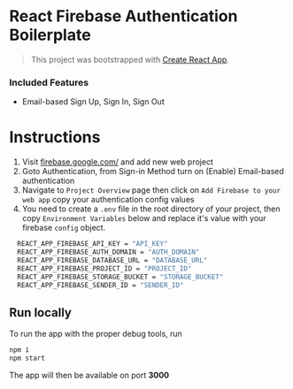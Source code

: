 # React Firebase Authentication Boilerplate

> This project was bootstrapped with [Create React App](https://github.com/facebookincubator/create-react-app).

### Included Features

- Email-based Sign Up, Sign In, Sign Out

# Instructions

1.  Visit [firebase.google.com/](https://firebase.google.com/) and add new web project
2.  Goto Authentication, from Sign-in Method turn on (Enable) Email-based authentication
3.  Navigate to `Project Overview` page then click on `Add Firebase to your web app` copy your authentication config values
4.  You need to create a `.env` file in the root directory of your project, then copy `Environment Variables` below and replace it's value with your firebase `config` object.

```sh
  REACT_APP_FIREBASE_API_KEY = "API_KEY"
  REACT_APP_FIREBASE_AUTH_DOMAIN = "AUTH_DOMAIN"
  REACT_APP_FIREBASE_DATABASE_URL = "DATABASE_URL"
  REACT_APP_FIREBASE_PROJECT_ID = "PROJECT_ID"
  REACT_APP_FIREBASE_STORAGE_BUCKET = "STORAGE_BUCKET"
  REACT_APP_FIREBASE_SENDER_ID = "SENDER_ID"
```

## Run locally

To run the app with the proper debug tools, run

```bash
npm i
npm start
```

The app will then be available on port **3000**
